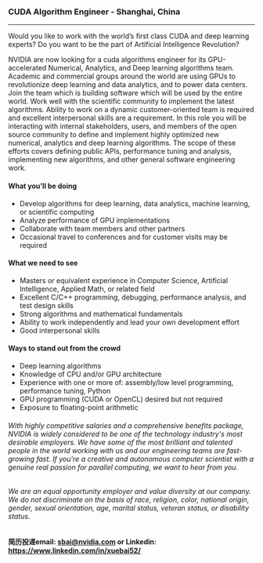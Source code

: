 

### CUDA Algorithm Engineer - Shanghai, China
___
Would you like to work with the world’s first class CUDA and deep learning experts?
Do you want to be the part of Artificial Intelligence Revolution?

NVIDIA are now looking for a cuda algorithms engineer for its GPU-accelerated Numerical, Analytics, and Deep learning algorithms team. Academic and commercial groups around the world are using GPUs to revolutionize deep learning and data analytics, and to power data centers. Join the team which is building software which will be used by the entire world. Work well with the scientific community to implement the latest algorithms. Ability to work on a dynamic customer-oriented team is required and excellent interpersonal skills are a requirement.
In this role you will be interacting with internal stakeholders, users, and members of the open source community to define and implement highly optimized new numerical, analytics and deep learning algorithms. The scope of these efforts covers defining public APIs, performance tuning and analysis, implementing new algorithms, and other general software engineering work.

#### What you’ll be doing

- Develop algorithms for deep learning, data analytics, machine learning, or scientific computing
- Analyze performance of GPU implementations
- Collaborate with team members and other partners
- Occasional travel to conferences and for customer visits may be required

#### What we need to see

- Masters or equivalent experience in Computer Science, Artificial Intelligence, Applied Math, or related field
- Excellent C/C++ programming, debugging, performance analysis, and test design skills
- Strong algorithms and mathematical fundamentals
- Ability to work independently and lead your own development effort
- Good interpersonal skills

#### Ways to stand out from the crowd

- Deep learning algorithms
- Knowledge of CPU and/or GPU architecture
- Experience with one or more of: assembly/low level programming, performance tuning, Python
- GPU programming (CUDA or OpenCL) desired but not required
- Exposure to floating-point arithmetic

###### With highly competitive salaries and a comprehensive benefits package, NVIDIA is widely considered to be one of the technology industry's most desirable employers. We have some of the most brilliant and talented people in the world working with us and our engineering teams are fast-growing fast. If you're a creative and autonomous computer scientist with a genuine real passion for parallel computing, we want to hear from you.

###### We are an equal opportunity employer and value diversity at our company. We do not discriminate on the basis of race, religion, color, national origin, gender, sexual orientation, age, marital status, veteran status, or disability status.


#### 简历投递email: sbai@nvidia.com or Linkedin: https://www.linkedin.com/in/xuebai52/
